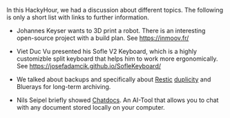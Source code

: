 In this HackyHour, we had a discussion about different topics.
The following is only a short list with links to further information.

- Johannes Keyser wants to 3D print a robot.
There is an interesting open-source project with a build plan.
See <https://inmoov.fr/>

- Viet Duc Vu presented his Sofle V2 Keyboard, which is a highly
customizble split keyboard that helps him to work more ergonomically.
See <https://josefadamcik.github.io/SofleKeyboard/>

- We talked about backups and specifically about [Restic](https://restic.net/)
[duplicity](https://duplicity.gitlab.io/) and Bluerays for long-term archiving.

- Nils Seipel briefly showed [Chatdocs](https://github.com/marella/chatdocs).
An AI-Tool that allows you to chat with any document stored locally on your computer.
